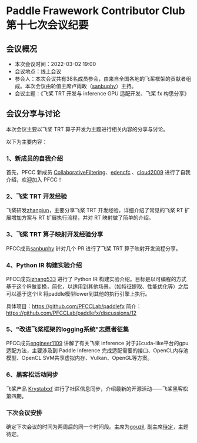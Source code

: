 # Paddle Frawework Contributor Club 第十七次会议纪要

## 会议概况

- 本次会议时间：2022-03-02 19:00
- 会议地点：线上会议
- 参会人：本次会议共有38名成员参会，由来自全国各地的飞桨框架的贡献者组成。本次会议由轮值主席卢雨畋（[sanbuphy](https://github.com/sanbuphy)）主持。
- 会议主题：《飞桨 TRT 开发与 inference GPU 适配开发、飞桨 fx 构思分享》


## 会议分享与讨论

本次会议主要以飞桨 TRT 算子开发为主题进行相关内容的分享与讨论。

以下为主要内容：

### 1、新成员的自我介绍
首先，PFCC 新成员 [CollaborativeFiltering](https://github.com/CollaborativeFiltering)、[edencfc](https://github.com/edencfc) 、[cloud2009](https://github.com/cloud2009) 进行了自我介绍，欢迎加入 PFCC！

### 2、飞桨 TRT 开发经验

飞桨研发[zhangjun](https://github.com/zhangjun)，主要分享飞桨 TRT 开发经验，详细介绍了常见的飞桨 RT 扩展增加方案与 RT 扩展执行流程，并对 RT 映射做了简单的介绍。

### 3、飞桨 TRT 算子映射开发经验分享

PFCC成员[sanbuphy](https://github.com/sanbuphy) 针对几个 PR 进行了飞桨 TRT 算子映射开发流程分享。

### 4、Python IR 构建实验介绍

PFCC成员[jzhang533](https://github.com/jzhang533) 进行了 Python IR 构建实验介绍。目标是以可编程的方式基于这个IR做变换，简化，以适用到其他场景。（如特征提取、性能优化等）之后可以基于这个IR 将paddle模型lower到其他的执行引擎上执行。

具体项目：https://github.com/PFCCLab/paddlefx
简介：https://github.com/PFCCLab/paddlefx/discussions/12

### 5、"改进飞桨框架的logging系统"志愿者征集

PFCC成员[engineer1109](https://github.com/engineer1109) 讲解了有关飞桨 inference 对于非cuda-like平台的gpu适配方法，主要涉及到 Paddle Inference 完成适配需要的接口、OpenCL内存池模型、OpenCL SVM共享虚拟内存、Vulkan、OpenGL等方案。


### 6、黑客松活动同步

飞桨产品 [Krystalxxf](https://github.com/Krystalxxf) 进行了社区信息同步，介绍最新的开源活动——飞桨黑客松第四期。


### 下次会议安排

确定下次会议的时间为两周后的同一个时间段。主席为[gouzil](https://github.com/gouzil), 副主席[待定]()，主题待定。

